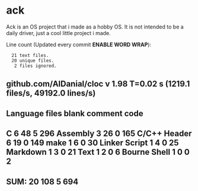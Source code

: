 # ack
Ack is an OS project that i made as a hobby OS. It is not intended to be a daily driver, just a cool little project i made.

Line count (Updated every commit **ENABLE WORD WRAP**):

      21 text files.
      20 unique files.                              
       2 files ignored.

github.com/AlDanial/cloc v 1.98  T=0.02 s (1219.1 files/s, 49192.0 lines/s)
-------------------------------------------------------------------------------
Language                     files          blank        comment           code
-------------------------------------------------------------------------------
C                                6             48              5            296
Assembly                         3             26              0            165
C/C++ Header                     6             19              0            149
make                             1              6              0             30
Linker Script                    1              4              0             25
Markdown                         1              3              0             21
Text                             1              2              0              6
Bourne Shell                     1              0              0              2
-------------------------------------------------------------------------------
SUM:                            20            108              5            694
-------------------------------------------------------------------------------